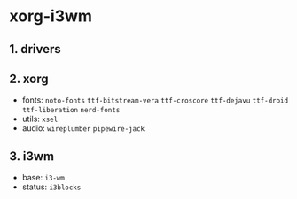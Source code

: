 # xorg-i3wm

## 1. drivers

## 2. xorg

- fonts: `noto-fonts` `ttf-bitstream-vera` `ttf-croscore` `ttf-dejavu` `ttf-droid` `ttf-liberation` `nerd-fonts`
- utils: `xsel`
- audio: `wireplumber` `pipewire-jack`

## 3. i3wm

- base: `i3-wm`
- status: `i3blocks`
